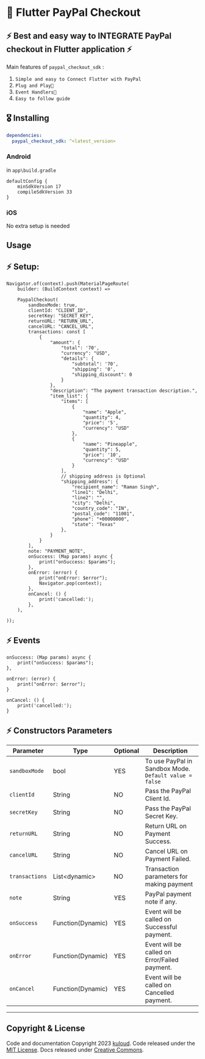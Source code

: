 # 🎥 Flutter PayPal Checkout

## ⚡ Best and easy way to INTEGRATE PayPal checkout in Flutter application ⚡

Main features of `paypal_checkout_sdk` : 

1. `Simple and easy to Connect Flutter with PayPal`
2. `Plug and Play🚀`
3. `Event Handlers🚀`
4. `Easy to follow guide`

## 🎖 Installing

```yaml
dependencies:
  paypal_checkout_sdk: ^<latest_version>
```

### Android
in `app\build.gradle`

```
defaultConfig {
    minSdkVersion 17
    compileSdkVersion 33    
}
```

### iOS

No extra setup is needed


## Usage

## ⚡ Setup:

```
Navigator.of(context).push(MaterialPageRoute(
    builder: (BuildContext context) => 
    
    PaypalCheckout(
        sandboxMode: true,
        clientId: "CLIENT_ID",
        secretKey: "SECRET_KEY",
        returnURL: "RETURN_URL",
        cancelURL: "CANCEL_URL",
        transactions: const [
            {
                "amount": {
                    "total": '70',
                    "currency": "USD",
                    "details": {
                        "subtotal": '70',
                        "shipping": '0',
                        "shipping_discount": 0
                    }
                },
                "description": "The payment transaction description.",
                "item_list": {
                    "items": [
                        {
                            "name": "Apple",
                            "quantity": 4,
                            "price": '5',
                            "currency": "USD"
                        },
                        {
                            "name": "Pineapple",
                            "quantity": 5,
                            "price": '10',
                            "currency": "USD"
                        }
                    ],
                    // shipping address is Optional
                    "shipping_address": {
                        "recipient_name": "Raman Singh",
                        "line1": "Delhi",
                        "line2": "",
                        "city": "Delhi",
                        "country_code": "IN",
                        "postal_code": "11001",
                        "phone": "+00000000",
                        "state": "Texas"
                    },
                }
            }
        ],
        note: "PAYMENT_NOTE",
        onSuccess: (Map params) async {
            print("onSuccess: $params");
        },
        onError: (error) {
            print("onError: $error");
            Navigator.pop(context);
        },
        onCancel: () {
            print('cancelled:');
        },
    ),

));

```
    
## ⚡ Events

```
onSuccess: (Map params) async {
    print("onSuccess: $params");
},

onError: (error) {
    print("onError: $error");
}

onCancel: () {
    print('cancelled:');
}

```

## ⚡ Constructors Parameters

| Parameter | Type | Optional | Description |
|---|---|---|---
| `sandboxMode` | bool  | YES | To use PayPal in Sandbox Mode. `Default value = false` |
| `clientId` | String | NO | Pass the PayPal Client Id. |
| `secretKey` | String | NO | Pass the PayPal Secret Key. |
| `returnURL` | String | NO | Return URL on Payment Success. |
| `cancelURL` | String | NO | Cancel URL on Payment Failed. |
| `transactions` | List\<dynamic> | NO | Transaction parameters for making payment |
| `note` | String | YES | PayPal payment note if any. |
| `onSuccess` | Function(Dynamic) | YES | Event will be called on Successful payment. |
| `onError` | Function(Dynamic) | YES | Event will be called on Error/Failed payment. |
| `onCancel` | Function(Dynamic) | YES | Event will be called on Cancelled payment. |


-----------------------------------------------------------------------------

## Copyright & License

Code and documentation Copyright 2023 [kuloud](https://www.github.com/kuloud). Code released under the [MIT License](./LICENSE). Docs released under [Creative Commons](https://creativecommons.org/licenses/by/3.0/).